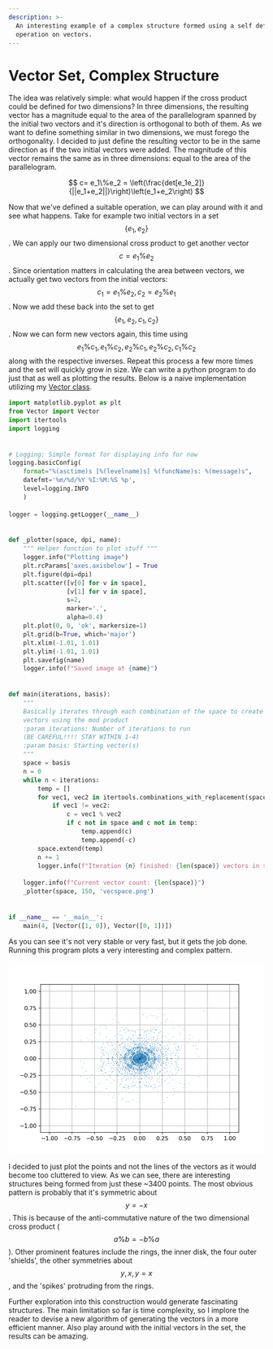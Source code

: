 ```yaml
---
description: >-
  An interesting example of a complex structure formed using a self defined
  operation on vectors.
---
```


# Vector Set, Complex Structure

The idea was relatively simple: what would happen if the cross product could be defined for two dimensions? In three dimensions, the resulting vector has a magnitude equal to the area of the parallelogram spanned by the initial two vectors and it's direction is orthogonal to both of them. As we want to define something similar in two dimensions, we must forego the orthogonality. I decided to just define the resulting vector to be in the same direction as if the two initial vectors were added. The magnitude of this vector remains the same as in three dimensions: equal to the area of the parallelogram.

$$
c= e_1\%e_2 = \left(\frac{det[e_1e_2]}{||e_1+e_2||}\right)\left(e_1+e_2\right)
$$

Now that we've defined a suitable operation, we can play around with it and see what happens. Take for example two initial vectors in a set $$\{e_1,e_2\}$$ . We can apply our  two dimensional cross product to get another vector $$c=e_1\%e_2$$. Since orientation matters in calculating the area between vectors, we actually get two vectors from the initial vectors: $$c_1=e_1\%e_2, c_2=e_2\%e_1$$. Now we add these back into the set to get $$\{e_1,e_2, c_1, c_2\}$$. Now we can form new vectors again, this time using$$e_1\%c_1,e_1\%c_2,e_2\%c_1,e_2\%c_2, c_1\%c_2$$along with the respective inverses. Repeat this process a few more times and the set will quickly grow in size. We can write a python program to do just that as well as plotting the results. Below is a naive implementation utilizing my [Vector class](https://github.com/JamesRCr/VectorAlg/blob/master/Vector.py).

```python
import matplotlib.pyplot as plt
from Vector import Vector
import itertools
import logging


# Logging: Simple format for displaying info for now
logging.basicConfig(
    format="%(asctime)s [%(levelname)s] %(funcName)s: %(message)s",
    datefmt='%m/%d/%Y %I:%M:%S %p',
    level=logging.INFO
    )

logger = logging.getLogger(__name__)


def _plotter(space, dpi, name):
    """ Helper function to plot stuff """
    logger.info("Plotting image")
    plt.rcParams['axes.axisbelow'] = True
    plt.figure(dpi=dpi)
    plt.scatter([v[0] for v in space],
                [v[1] for v in space],
                s=2,
                marker='.',
                alpha=0.4)
    plt.plot(0, 0, 'ok', markersize=1)
    plt.grid(b=True, which='major')
    plt.xlim(-1.01, 1.01)
    plt.ylim(-1.01, 1.01)
    plt.savefig(name)
    logger.info(f"Saved image at {name}")


def main(iterations, basis):
    """
    Basically iterates through each combination of the space to create 
    vectors using the mod product
    :param iterations: Number of iterations to run 
    (BE CAREFUL!!!! STAY WITHIN 1-4)
    :param basis: Starting vector(s)
    """
    space = basis
    n = 0
    while n < iterations:
        temp = []
        for vec1, vec2 in itertools.combinations_with_replacement(space, 2):
            if vec1 != vec2:
                c = vec1 % vec2
                if c not in space and c not in temp:
                    temp.append(c)
                    temp.append(-c)
        space.extend(temp)
        n += 1
        logger.info(f"Iteration {n} finished: {len(space)} vectors in space")

    logger.info(f"Current vector count: {len(space)}")
    _plotter(space, 150, 'vecspace.png')


if __name__ == '__main__':
    main(4, [Vector([1, 0]), Vector([0, 1])])


```

As you can see it's not very stable or very fast, but it gets the job done. Running this program plots a very interesting and complex pattern.

![](../.gitbook/assets/vecspace.png)

I decided to just plot the points and not the lines of the vectors as it would become too cluttered to view. As we can see, there are interesting structures being formed from just these ~3400 points. The most obvious pattern is probably that it's symmetric about $$y=-x$$ . This is because of the anti-commutative nature of the two dimensional cross product \($$a\%b=-b\%a$$\). Other prominent features include the rings, the inner disk, the four outer 'shields', the other symmetries about$$y, x, y=x$$, and the 'spikes' protruding from the rings.

Further exploration into this construction would generate fascinating structures. The main limitation so far is time complexity, so I implore the reader to devise a new algorithm of generating the vectors in a more efficient manner. Also play around with the initial vectors in the set, the results can be amazing.


